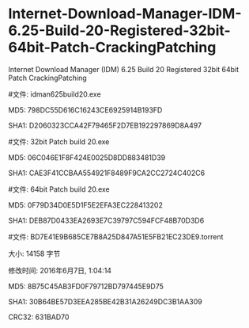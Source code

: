 # Internet-Download-Manager-IDM-6.25-Build-20-Registered-32bit-64bit-Patch-CrackingPatching
Internet Download Manager (IDM) 6.25 Build 20 Registered 32bit 64bit Patch CrackingPatching

#文件: idman625build20.exe

MD5: 798DC55D616C16243CE6925914B193FD

SHA1: D2060323CCA42F79465F2D7EB192297869D8A497


#文件: 32bit Patch build 20.exe

MD5: 06C046E1F8F424E0025D8DD883481D39

SHA1: CAE3F41CCBAA554921F8489F9CA2CC2724C402C6


#文件: 64bit Patch build 20.exe

MD5: 0F79D34D0E5D1F5E2EFA3EC228413202

SHA1: DEB87D0433EA2693E7C39797C594FCF48B70D3D6


#文件: BD7E41E9B685CE7B8A25D847A51E5FB21EC23DE9.torrent

大小: 14158 字节

修改时间: 2016年6月7日, 1:04:14

MD5: 8B75C45AB3FD0F79712BD797445E9D75

SHA1: 30B64BE57D3EEA285BE42B31A26249DC3B1AA309

CRC32: 631BAD70
